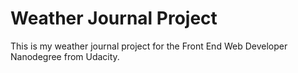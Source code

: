 # Weather Journal Project

This is my weather journal project for the Front End Web Developer Nanodegree from Udacity.